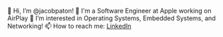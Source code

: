 👋 Hi, I’m @jacobpaton!
💼 I'm a Software Engineer at Apple working on AirPlay
👀 I’m interested in Operating Systems, Embedded Systems, and Networking!
📫 How to reach me: [LinkedIn](https://www.linkedin.com/in/jacob-paton-40622513b/)
